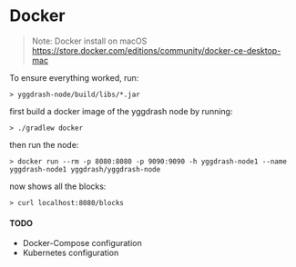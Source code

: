 # Docker

> Note: Docker install on macOS
> https://store.docker.com/editions/community/docker-ce-desktop-mac

To ensure everything worked, run:

```shell
> yggdrash-node/build/libs/*.jar
```

first build a docker image of the yggdrash node by running:

```shell
> ./gradlew docker
```

then run the node:

```shell
> docker run --rm -p 8080:8080 -p 9090:9090 -h yggdrash-node1 --name yggdrash-node1 yggdrash/yggdrash-node
```

now shows all the blocks:

```shell
> curl localhost:8080/blocks
```

#### TODO

 - Docker-Compose configuration
 - Kubernetes configuration
